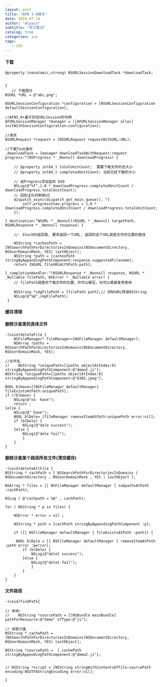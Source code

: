 ```yaml
---
layout: post
title: "AFN 3.0相关"
date: 2016-07-14
author: "Alpaca"
subtitle: "学习笔记"
catalog: true
categories: ios
tags:
   - iOS
---
```


#### 下载

	@property (nonatomic,strong) NSURLSessionDownloadTask *downloadTask;
    
   
    { 
       // 下载图片
    NSURL *URL = @"abc.png";
    
    NSURLSessionConfiguration *configuration = [NSURLSessionConfiguration defaultSessionConfiguration];
    
    //AFN3.0+基于封住URLSession的句柄
    AFURLSessionManager *manager = [[AFURLSessionManager alloc] initWithSessionConfiguration:configuration];
    
    //请求
    NSURLRequest *request = [NSURLRequest requestWithURL:URL];
    
    //下载Task操作
    _downloadTask = [manager downloadTaskWithRequest:request progress:^(NSProgress * _Nonnull downloadProgress) {
        
        // @property int64_t totalUnitCount;  需要下载文件的总大小
        // @property int64_t completedUnitCount; 当前已经下载的大小
        
        // 给Progress添加监听 KVO
        NSLog(@"%f",1.0 * downloadProgress.completedUnitCount / downloadProgress.totalUnitCount);
        // 回到主队列刷新UI
        dispatch_async(dispatch_get_main_queue(), ^{
            self.progressView.progress = 1.0 * downloadProgress.completedUnitCount / downloadProgress.totalUnitCount;
        });
        
    } destination:^NSURL * _Nonnull(NSURL * _Nonnull targetPath, NSURLResponse * _Nonnull response) {
        
        //- block的返回值, 要求返回一个URL, 返回的这个URL就是文件的位置的路径
        
        NSString *cachesPath = [NSSearchPathForDirectoriesInDomains(NSDocumentDirectory, NSUserDomainMask, YES) lastObject];
        NSString *path = [cachesPath stringByAppendingPathComponent:response.suggestedFilename];
        return [NSURL fileURLWithPath:path];
        
    } completionHandler:^(NSURLResponse * _Nonnull response, NSURL * _Nullable filePath, NSError * _Nullable error) {
        // filePath就是你下载文件的位置，你可以解压，也可以直接拿来使用
        
        NSString *imgFilePath = [filePath path];// 将NSURL转成NSString
        NSLog(@"%@",imgFilePath);
     }    
     
#### 缓存清理  

#### 删除沙盒里的具体文件
	-(void)deleteFile {
    	NSFileManager* fileManager=[NSFileManager defaultManager];
    	NSArray *paths = NSSearchPathForDirectoriesInDomains(NSDocumentDirectory, NSUserDomainMask, YES);
    
    //文件名
    //    NSString *uniquePath=[[paths objectAtIndex:0] stringByAppendingPathComponent:@"demo2.js"];
    NSString *uniquePath=[[paths objectAtIndex:0] stringByAppendingPathComponent:@"8385.jpeg"];
    
    BOOL blHave=[[NSFileManager defaultManager] fileExistsAtPath:uniquePath];
    if (!blHave) {
        NSLog(@"no  have");
        return ;
    }else {
        NSLog(@" have");
        BOOL blDele= [fileManager removeItemAtPath:uniquePath error:nil];
        if (blDele) {
            NSLog(@"dele success");
        }else {
            NSLog(@"dele fail");
        	}
    	}     
    }

#### 删除沙盒某个路径所有文件(清空缓存)
	-(void)deleteAllFile {
    NSString * cachPath = [ NSSearchPathForDirectoriesInDomains ( NSDocumentDirectory , NSUserDomainMask , YES ) lastObject ];
    
    NSArray * files = [[ NSFileManager defaultManager ] subpathsAtPath :cachPath];
    
    NSLog ( @"cachpath = %@" , cachPath);
    
    for ( NSString * p in files) {
        
        NSError * error = nil ;
        
        NSString * path = [cachPath stringByAppendingPathComponent :p];
        
        if ([[ NSFileManager defaultManager ] fileExistsAtPath :path]) {
            
         BOOL blDele = [[ NSFileManager defaultManager ] removeItemAtPath :path error :&error];
            if (blDele) {
                NSLog(@"delet success");
            }else {
                NSLog(@"delet fail");
            	}
        	}  
    	}
	}
	
	
#### 文件路径

	-(void)findPath{

    // 本地:
	//    NSString *sourcePath = [[NSBundle mainBundle] pathForResource:@"demo" ofType:@"js"];
    
    // 读取沙盒
    NSString *_cachePath = [NSSearchPathForDirectoriesInDomains(NSDocumentDirectory, NSUserDomainMask, YES) lastObject];
    
    NSString *sourcePath =  [_cachePath stringByAppendingPathComponent:@"demo2.js"];
    
    
	// NSString *script = [NSString stringWithContentsOfFile:sourcePath encoding:NSUTF8StringEncoding error:nil];
    
	}


